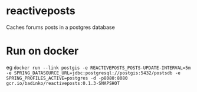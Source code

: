 # reactiveposts

Caches forums posts in a postgres database

# Run on docker 

eg `docker run --link postgis -e REACTIVEPOSTS_POSTS-UPDATE-INTERVAL=5m -e SPRING_DATASOURCE_URL=jdbc:postgresql://postgis:5432/postsdb -e SPRING_PROFILES_ACTIVE=postgres -d -p8080:8080 gcr.io/badinko/reactiveposts:0.1.3-SNAPSHOT`
